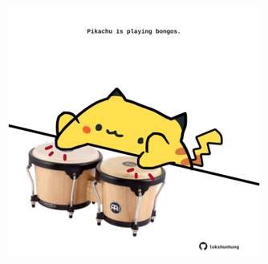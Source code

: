 <!-- built at 24/11/2022, 05:00:56 UTC -->
<p align="center">
  <img width="500" height="500" src="./ReadmeImage.svg">
</p>
